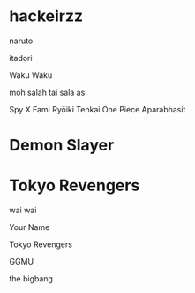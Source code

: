 # hackeirzz

naruto

itadori

Waku Waku

moh salah
 tai sala
as

Spy X Fami
Ryōiki Tenkai
One Piece
Aparabhasit


Demon Slayer
=======
Tokyo Revengers
=======

wai wai


Your Name

Tokyo Revengers 

GGMU

the bigbang
